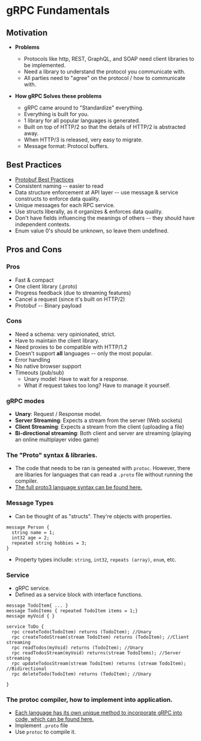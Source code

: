 # gRPC Fundamentals

## Motivation

- **Problems**

  - Protocols like http, REST, GraphQL, and SOAP need client libraries to be implemented.
  - Need a library to understand the protocol you communicate with.
  - All parties need to "agree" on the protocol / how to communicate with.

- **How gRPC Solves these problems**

  - gRPC came around to "Standardize" everything.
  - Everything is built for you.
  - 1 library for all popular languages is generated.
  - Built on top of HTTP/2 so that the details of HTTP/2 is abstracted away.
  - When HTTP/3 is released, very easy to migrate.
  - Message format: Protocol buffers.

## Best Practices

- [Protobuf Best Practices](https://medium.com/@akhaku/protobuf-definition-best-practices-87f281576f31)
- Consistent naming -- easier to read
- Data structure enforcement at API layer -- use message & service constructs to enforce data quality.
- Unique messages for each RPC service.
- Use structs liberally, as it organizes & enforces data quality.
- Don't have fields influencing the meanings of others -- they should have independent contexts.
- Enum value 0's should be unknown, so leave them undefined.

## Pros and Cons

### Pros

- Fast & compact
- One client library (.proto)
- Progress feedback (due to streaming features)
- Cancel a request (since it's built on HTTP/2)
- Protobuf -- Binary payload

### Cons

- Need a schema: very opinionated, strict.
- Have to maintain the client library.
- Need proxies to be compatible with HTTP/1.2
- Doesn't support **all** languages -- only the most popular.
- Error handling
- No native browser support
- Timeouts (pub/sub)
  - Unary model: Have to wait for a response.
  - What if request takes too long? Have to manage it yourself.

### gRPC modes

- **Unary**: Request / Response model.
- **Server Streaming**: Expects a stream from the server (Web sockets)
- **Client Streaming**: Expects a stream from the client (uploading a file)
- **Bi-directional streaming**: Both client and server are streaming (playing an online multiplayer video game)

### The "Proto" syntax & libraries.

- The code that needs to be ran is geneated with `protoc`. However, there are libaries for languages that can read a `.proto` file without running the compiler.
- [The full proto3 language syntax can be found here.](https://developers.google.com/protocol-buffers/docs/proto3)

### Message Types

- Can be thought of as "structs". They're objects with properties.

```proto3
message Person {
  string name = 1;
  int32 age = 2;
  repeated string hobbies = 3;
}
```

- Property types include: `string`, `int32`, `repeats (array)`, `enum`, etc.

### Service

- gRPC service.
- Defined as a service block with interface functions.

```proto3
message TodoItem{ ... }
message TodoItems { repeated TodoItem items = 1;}
message myVoid { }

service ToDo {
  rpc createTodo(TodoItem) returns (TodoItem); //Unary
  rpc createTodoStream(stream TodoItem) returns (TodoItem); //Client streaming
  rpc readTodos(myVoid) returns (TodoItem); //Unary
  rpc readTodosStream(myVoid) returns(stream TodoItems); //Server streaming
  rpc updateTodosStream(stream TodoItem) returns (stream TodoItem); //Bidirectional
  rpc deleteTodo(TodoItem) returns (TodoItem); //Unary

}
```

### The protoc compiler, how to implement into application.

- [Each language has its own unique method to incorporate gRPC into code, which can be found here.](https://grpc.io/docs/languages/)
- Implement `.proto` file
- Use `protoc` to compile it.
